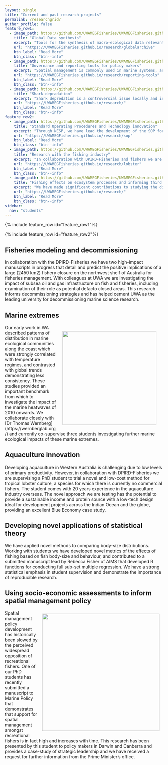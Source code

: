 ```yaml
---
layout: single
title: "Current and past research projects"
permalink: /researchgrid/
author_profile: false
feature_row1:
  - image_path: https://github.com/UWAMEGFisheries/UWAMEGFisheries.github.io/blob/master/images/RHGlobalarchive.png?raw=true
    title: "Global Data synthesis"
    excerpt: "Tools for the synthesis of macro-ecological data relevant to conservation and fisheries management are not so well developed. We have devised and implemented cloud infrastructure to collate and synthesise global marine ecological data."
    url: "https://UWAMEGFisheries.github.io/research/globalarchive"
    btn_label: "Read More"
    btn_class: "btn--info"
  - image_path: https://github.com/UWAMEGFisheries/UWAMEGFisheries.github.io/blob/master/images/RHLobster.png?raw=true
    title: "Governance and reporting tools for policy makers"
    excerpt: "Spatial management is commonly used in marine systems, and all Australian state agencies tasked with conservation and fisheries management are now using GlobalArchive to organise and synthesise national data sets into a series of high-impact manuscripts."
    url: "https://UWAMEGFisheries.github.io/research/reporting-tools"
    btn_label: "Read More"
    btn_class: "btn--info"
  - image_path: https://github.com/UWAMEGFisheries/UWAMEGFisheries.github.io/blob/master/images/RHInterview.png?raw=true
    title: "Shark depradation"
    excerpt: "Shark depredation is a controversial issue locally and internationally. We initiated the first research programme in Australia into shark depredation in a recreational fishery."
    url: "https://UWAMEGFisheries.github.io/research/"
    btn_label: "Read More"
    btn_class: "btn--info"
feature_row2:
  - image_path: https://github.com/UWAMEGFisheries/UWAMEGFisheries.github.io/blob/master/images/RHSOP.png?raw=true
    title: "Standard Operating Procedures and Technology innovation"
    excerpt: "Through NESP, we have lead the development of the SOP for stereo-Baited Remote Underwater Video methods, an established technology for non-destructive monitoring of spatial management used by all state and federal agencies."
    url: "https://UWAMEGFisheries.github.io/research/sop"
    btn_label: "Read More"
    btn_class: "btn--info"
  - image_path: https://github.com/UWAMEGFisheries/UWAMEGFisheries.github.io/blob/master/images/RHLobster.png?raw=true
    title: "Research with the fishing industry"
    excerpt: "In collaboration with DPIRD-Fisheries and fishers we are investigating low-catch rates within nursery areas at the centre of the fishery."
    url: "https://UWAMEGFisheries.github.io/research/lobster"
    btn_label: "Read More"
    btn_class: "btn--info"
  - image_path: https://github.com/UWAMEGFisheries/UWAMEGFisheries.github.io/blob/master/images/RHInterview.png?raw=true
    title: "Fishing effects on ecosystem processes and informing third party certification of fisheries"
    excerpt: "We have made significant contributions to studying the direct and indirect impacts of fishing on ecosystem processes across large biogeographic scales, which have been used to inform marine spatial planning and management."
    url: "https://UWAMEGFisheries.github.io/research/"
    btn_label: "Read More"
    btn_class: "btn--info"
sidebar:
  nav: "students"
---
```


{% include feature_row id="feature_row1"%}

{% include feature_row id="feature_row2"%}

<h2 class="researchtitle">Fisheries modeling and decommissioning</h2>
In collaboration with the DPIRD-Fisheries we have two high-impact manuscripts in progress that detail and predict the positive implications of a large (2450 km2) fishery closure on the northwest shelf of Australia for fisheries management. With colleagues at UWA we are investigating the impact of subsea oil and gas infrastructure on fish and fisheries, including examination of their role as  potential defacto closed areas. This research informs decommissioning strategies and has helped cement UWA as the leading university for decommissioning marine science research.
 
 
<h2 class="researchtitle">Marine extremes</h2>
<img class="philprofile" src='/images/1_Extremes.png' align='right' width="300" hspace="20" vspace="20">
Our early work in WA described patterns of distribution in marine ecological communities along the coast which were strongly correlated with temperature regimes, and contrasted with global trends demonstrating less consistency. These studies provided an important benchmark from which to investigate the impact of the marine heatwaves of 2010 onwards. We collaborate closely with [Dr Thomas Wernberg](https://wernberglab.org/) and currently co-supervise three students investigating further marine ecological impacts of these marine extremes.
 
 
<h2 class="researchtitle">Aquaculture innovation</h2>
Developing aquaculture in Western Australia is challenging due to low levels of primary productivity. However, in collaboration with DPIRD-Fisheries we are supervising a PhD student to trial a novel and low-cost method for tropical lobster culture, a species for which there is currently no commercial fishery. The student comes with 20 years experience in the aquaculture industry overseas. The novel approach we are testing has the potential to provide a sustainable income and protein source with a low-tech design ideal for development projects across the Indian Ocean and the globe, providing an excellent Blue Economy case study.
 
  
 <h2 class="researchtitle">Developing novel applications of statistical theory</h2>
We have applied novel methods to comparing body-size distributions. Working with students we have developed novel metrics of the effects of fishing based on fish body-size and behaviour, and contributed to a submitted manuscript lead by Rebecca Fisher of AIMS that developed R functions for conducting full sub-set multiple regression. We have a strong statistical emphasis in student supervision and demonstrate the importance of reproducible research.
 
<h2 class="researchtitle">Using socio-economic assessments to inform spatial management policy</h2>
<img class="philprofile" src='/images/1_Marinepark.png' align='right' width="375" hspace="10" vspace="10">
Spatial management policy development has historically been slowed by the perceived widespread opposition of recreational fishers. One of our PhD students has recently submitted a manuscript to Marine Policy that demonstrates that support for spatial management amongst recreational fishers is in fact high and increases with time. This research has been presented by this student to policy makers in Darwin and Canberra and provides a case-study of strategic leadership and we have received a request for further information from the Prime Minister’s office. 
